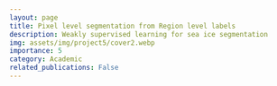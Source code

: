 ```yaml
---
layout: page
title: Pixel level segmentation from Region level labels 
description: Weakly supervised learning for sea ice segmentation
img: assets/img/project5/cover2.webp
importance: 5
category: Academic
related_publications: False
---
```


<div style="position: relative; width: 100%; padding-top: 75%; overflow: hidden;">
    <object class="pdf" 
            data="{{ 'assets/pdf/ml4rs_SOD_poster.pdf' | relative_url }}"
            type="application/pdf"
            style="position: absolute; top: 0; left: 0; width: 100%; height: 100%; border: none;">
    </object>
</div>
